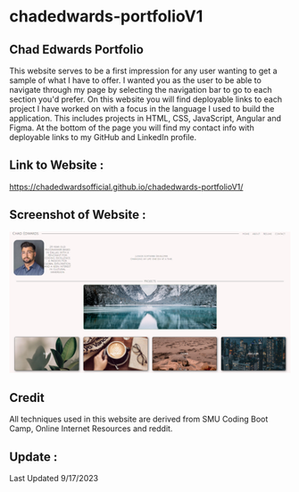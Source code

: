 # chadedwards-portfolioV1

## Chad Edwards Portfolio
This website serves to be a first impression for any user wanting to get a sample of what I have to offer. 
I wanted you as the user to be able to navigate through my page by selecting the navigation bar to go to each section you'd prefer. On this website you will find deployable links to each project I have worked on with a focus in the language I used to build the application. This includes projects in HTML, CSS, JavaScript, Angular and Figma.
At the bottom of the page you will find my contact info with deployable links to my GitHub and LinkedIn profile.



## Link to Website :
https://chadedwardsofficial.github.io/chadedwards-portfolioV1/


## Screenshot of Website :
![Screenshot of website](image-1.png)





## Credit
All techniques used in this website are derived from SMU Coding Boot Camp, Online Internet Resources and reddit.



## Update :
Last Updated 9/17/2023